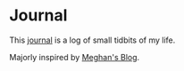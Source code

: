 # Journal

This [journal](../pensieve/diary.md) is a log of small tidbits of my life.

Majorly inspired by [Meghan's Blog](https://nektro.mataroa.blog).
